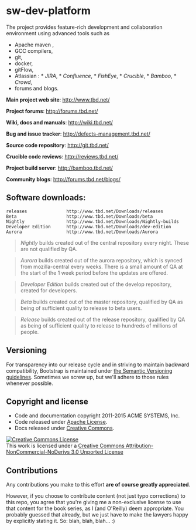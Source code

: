 # sw-dev-platform

The project provides feature-rich development and collaboration environment using advanced tools such
as 
*    Apache maven , 
*    GCC compilers, 
*    git,
*    docker,
*    gitFlow, 
*    Atlassian :
    *    _JIRA_, 
    *    _Confluence_, 
    *    _FishEye_, 
    *    _Crucible_, 
    *    _Bamboo_, 
    *    _Crowd_, 
*	forums and blogs.

 
**Main project web site**:     http://www.tbd.net/

**Project forums**:            http://forums.tbd.net/

**Wiki, docs and manuals**:    http://wiki.tbd.net/

**Bug and issue tracker**:     http://defects-management.tbd.net/

**Source code repository**:    http://git.tbd.net/

**Crucible code reviews**:     http://reviews.tbd.net/

**Project build server**:      http://bamboo.tbd.net/

**Community blogs**:           http://forums.tbd.net/blogs/


Software downloads:
-------------------
	releases               http://www.tbd.net/Downloads/releases
    Beta                   http://www.tbd.net/Downloads/beta
    Nightly                http://www.tbd.net/Downloads/Nightly-builds
    Developer Edition      http://www.tbd.net/Downloads/dev-edition
    Aurora                 http://www.tbd.net/Downloads/Aurora

>_Nightly_            builds created out of the central repository every night. These are not qualified by QA.

>_Aurora_    		   builds created out of the aurora repository, which is synced from mozilla-central every weeks. 
>There is a small amount of QA at the start of the 1 week period before the updates are offered.

>_Developer Edition_  builds created out of the develop repository, created for developers.

>_Beta_               builds created out of the master repository, qualified by QA as being of sufficient quality to release to beta users.

>_Release_            builds created out of the release repository, qualified by QA as being of sufficient quality to release to hundreds of millions of people.

 

## Versioning

For transparency into our release cycle and in striving to maintain backward compatibility, Bootstrap is maintained under [the Semantic Versioning guidelines](http://semver.org/). Sometimes we screw up, but we'll adhere to those rules whenever possible.


## Copyright and license

-	Code and documentation copyright 2011-2015 ACME SYSTEMS, Inc. 
-	Code released under [Apache License](LICENSE). 
-	Docs released under [Creative Commons](https://github.com/twbs/bootstrap/blob/master/docs/LICENSE). 

<a rel="license" href="http://creativecommons.org/licenses/by-nc-nd/3.0/"> <img alt="Creative Commons License" style="border-width:0" src="https://i.creativecommons.org/l/by-nc-nd/3.0/88x31.png" /></a><br />This work is licensed under a <a rel="license" href="http://creativecommons.org/licenses/by-nc-nd/3.0/">Creative Commons Attribution-NonCommercial-NoDerivs 3.0 Unported License</a>


## Contributions

Any contributions you make to this effort **are of course greatly appreciated**.

However, if you choose to contribute content (not just typo corrections) to this repo, you agree that you're giving me a non-exclusive license to use that content for the book series, as I (and O'Reilly) deem appropriate. You probably guessed that already, but we just have to make the lawyers happy by explicitly stating it. So: blah, blah, blah... :)


